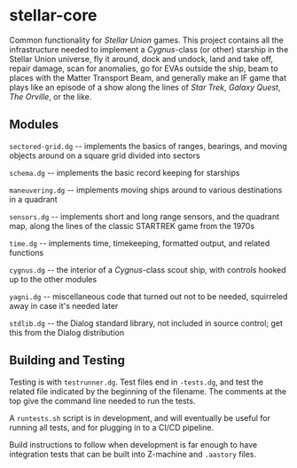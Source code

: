 # stellar-core
Common functionality for *Stellar Union* games. This project contains all the infrastructure needed to implement a *Cygnus*-class (or other) starship in the Stellar Union universe, fly it around, dock and undock, land and take off, repair damage, scan for anomalies, go for EVAs outside the ship, beam to places with the Matter Transport Beam, and generally make an IF game that plays like an episode of a show along the lines of *Star Trek*, *Galaxy Quest*, *The Orville*, or the like.

## Modules
`sectored-grid.dg` -- implements the basics of ranges, bearings, and moving objects around on a square grid divided into sectors

`schema.dg` -- implements the basic record keeping for starships

`maneuvering.dg` -- implements moving ships around to various destinations in a quadrant

`sensors.dg` -- implements short and long range sensors, and the quadrant map, along the lines of the classic STARTREK game from the 1970s

`time.dg` -- implements time, timekeeping, formatted output, and related functions

`cygnus.dg` -- the interior of a *Cygnus*-class scout ship, with controls hooked up to the other modules

`yagni.dg` -- miscellaneous code that turned out not to be needed, squirreled away in case it's needed later

`stdlib.dg` -- the Dialog standard library, not included in source control; get this from the Dialog distribution

## Building and Testing
Testing is with `testrunner.dg`. Test files end in `-tests.dg`, and test the related file indicated by the beginning of the filename. The comments at the top give the command line needed to run the tests.

A `runtests.sh` script is in development, and will eventually be useful for running all tests, and for plugging in to a CI/CD pipeline.

Build instructions to follow when development is far enough to have integration tests that can be built into Z-machine and `.aastory` files.

<!--stackedit_data:
eyJoaXN0b3J5IjpbMTAxNzczOTQwMSwtNjY4ODY5MzAzLC04OD
gyODY0MF19
-->